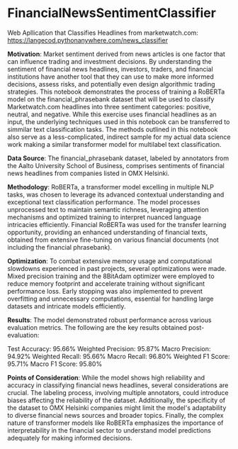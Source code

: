 # FinancialNewsSentimentClassifier

Web Apllication that Classifies Headlines from marketwatch.com: https://langecod.pythonanywhere.com/news_classifier

**Motivation**:
Market sentiment derived from news articles is one factor that can influence trading and investment decisions. By understanding the sentiment of financial news headlines, investors, traders, and financial institutions have another tool that they can use to make more informed decisions, assess risks, and potentially even design algorithmic trading strategies. This notebook demonstrates the process of training a RoBERTa model on the financial_phrasebank dataset that will be used to classify Marketwatch.com headlines into three sentiment categories: positive, neutral, and negative. While this exercise uses financial headlines as an input, the underlying techniques used in this notebook can be transferred to simmilar text classification tasks.
The methods outlined in this notebook also serve as a less-complicated, indirect sample for my actual data science work making a similar transformer model for multilabel text classification.

**Data Source**:
The financial_phrasebank dataset, labeled by annotators from the Aalto University School of Business, comprises sentiments of financial news headlines from companies listed in OMX Helsinki.

**Methodology**:
RoBERTa, a transformer model excelling in multiple NLP tasks, was chosen to leverage its advanced contextual understanding and exceptional text classification performance. The model processes unprocessed text to maintain semantic richness, leveraging attention mechanisms and optimized training to interpret nuanced language intricacies efficiently. Financial RoBERTa was used for the transfer learning opportunity, providing an enhanced understanding of financial texts, obtained from extensive fine-tuning on various financial documents (not including the financial phrasebank).

**Optimization**:
To combat extensive memory usage and computational slowdowns experienced in past projects, several optimizations were made. Mixed precision training and the 8BitAdam optimizer were employed to reduce memory footprint and accelerate training without significant performance loss. Early stopping was also implemented to prevent overfitting and unnecessary computations, essential for handling large datasets and intricate models efficiently.

**Results**:
The model demonstrated robust performance across various evaluation metrics. The following are the key results obtained post-evaluation:

Test Accuracy: 95.66%
Weighted Precision: 95.87%
Macro Precision: 94.92%
Weighted Recall: 95.66%
Macro Recall: 96.80%
Weighted F1 Score: 95.71%
Macro F1 Score: 95.80%

**Points of Consideration**:
While the model shows high reliability and accuracy in classifying financial news headlines, several considerations are crucial. The labeling process, involving multiple annotators, could introduce biases affecting the reliability of the dataset. Additionally, the specificity of the dataset to OMX Helsinki companies might limit the model's adaptability to diverse financial news sources and broader topics. Finally, the complex nature of transformer models like RoBERTa emphasizes the importance of interpretability in the financial sector to understand model predictions adequately for making informed decisions.
